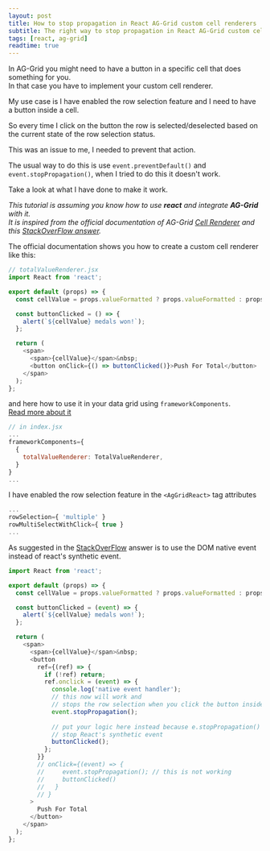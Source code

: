 ```yaml
---
layout: post
title: How to stop propagation in React AG-Grid custom cell renderers
subtitle: The right way to stop propagation in React AG-Grid custom cell renderers
tags: [react, ag-grid]
readtime: true
---
```


In AG-Grid you might need to have a button in a specific cell that does something for you.  
In that case you have to implement your custom cell renderer.

My use case is I have enabled the row selection feature and I need to have a button inside a cell.

So every time I click on the button the row is selected/deselected based on the current state of the row selection status.

This was an issue to me, I needed to prevent that action.

The usual way to do this is use `event.preventDefault()` and `event.stopPropagation()`, when I tried to do this it doesn't work.

Take a look at what I have done to make it work.

_This tutorial is assuming you know how to use **react** and integrate **AG-Grid** with it._  
_It is inspired from the official documentation of AG-Grid [Cell Renderer][cellRenderer] and this [StackOverFlow answer][stackOverFlow]._

The official documentation shows you how to create a custom cell renderer like this:
```javascript
// totalValueRenderer.jsx
import React from 'react';

export default (props) => {
  const cellValue = props.valueFormatted ? props.valueFormatted : props.value;

  const buttonClicked = () => {
    alert(`${cellValue} medals won!`);
  };

  return (
    <span>
      <span>{cellValue}</span>&nbsp;
      <button onClick={() => buttonClicked()}>Push For Total</button>
    </span>
  );
};
```

and here how to use it in your data grid using `frameworkComponents`.  
[Read more about it][frameworkComponents]
```javascript
// in index.jsx
...
frameworkComponents={
  {
    totalValueRenderer: TotalValueRenderer,
  }
}
...
```

I have enabled the row selection feature in the `<AgGridReact>` tag attributes
```javascript
...
rowSelection={ 'multiple' }
rowMultiSelectWithClick={ true }
...
```

As suggested in the [StackOverFlow][stackOverFlow] answer is to use the DOM native event instead of react's synthetic event.
```javascript
import React from 'react';

export default (props) => {
  const cellValue = props.valueFormatted ? props.valueFormatted : props.value;

  const buttonClicked = (event) => {
    alert(`${cellValue} medals won!`);
  };

  return (
    <span>
      <span>{cellValue}</span>&nbsp;
      <button
        ref={(ref) => {
          if (!ref) return;
          ref.onclick = (event) => {
            console.log('native event handler');
            // this now will work and 
            // stops the row selection when you click the button inside the cell
            event.stopPropagation();
            
            // put your logic here instead because e.stopPropagation() will
            // stop React's synthetic event
            buttonClicked();
          };
        }}
        // onClick={(event) => {
        //     event.stopPropagation(); // this is not working
        //     buttonClicked()
        //   }
        // }
      >
        Push For Total
      </button>
    </span>
  );
};

```

[cellRenderer]: https://www.ag-grid.com/react-grid/component-cell-renderer/
[stackOverFlow]: https://stackoverflow.com/a/63968681/5423233
[frameworkComponents]: https://www.ag-grid.com/react-grid/components/#registering-custom-components-2